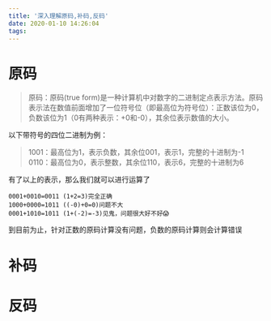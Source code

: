 ```yaml
---
title: '深入理解原码,补码,反码'
date: 2020-01-10 14:26:04
tags:
---
```


# 原码
> 原码：原码(true form)是一种计算机中对数字的二进制定点表示方法。原码表示法在数值前面增加了一位符号位（即最高位为符号位）：正数该位为0，负数该位为1（0有两种表示：+0和-0），其余位表示数值的大小。

以下带符号的四位二进制为例：
> 1001：最高位为1，表示负数，其余位001，表示1，完整的十进制为-1
> 0110：最高位为0，表示整数，其余位110，表示6，完整的十进制为6

有了以上的表示，那么我们就可以进行运算了
```
0001+0010=0011 (1+2=3)完全正确
1000+0000=1011 ((-0)+0=0)问题不大
0001+1010=1011 (1+(-2)=-3)见鬼，问题很大好不好😱
```
到目前为止，针对正数的原码计算没有问题，负数的原码计算则会计算错误
# 补码

# 反码